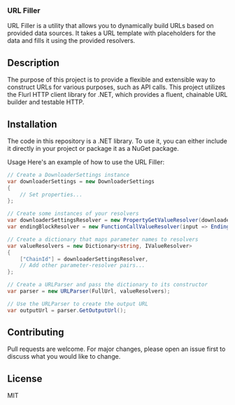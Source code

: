 ### URL Filler

URL Filler is a utility that allows you to dynamically build URLs based on provided data sources. It takes a URL template with placeholders for the data and fills it using the provided resolvers.

## Description

The purpose of this project is to provide a flexible and extensible way to construct URLs for various purposes, such as API calls. This project utilizes the Flurl HTTP client library for .NET, which provides a fluent, chainable URL builder and testable HTTP.

## Installation

The code in this repository is a .NET library. To use it, you can either include it directly in your project or package it as a NuGet package.

Usage
Here's an example of how to use the URL Filler:

```csharp
// Create a DownloaderSettings instance
var downloaderSettings = new DownloaderSettings
{
    // Set properties...
};

// Create some instances of your resolvers
var downloaderSettingsResolver = new PropertyGetValueResolver(downloaderSettings);
var endingBlockResolver = new FunctionCallValueResolver(input => EndingBlock(downloaderSettings));

// Create a dictionary that maps parameter names to resolvers
var valueResolvers = new Dictionary<string, IValueResolver>
{
    ["ChainId"] = downloaderSettingsResolver,
    // Add other parameter-resolver pairs...
};

// Create a URLParser and pass the dictionary to its constructor
var parser = new URLParser(FullUrl, valueResolvers);

// Use the URLParser to create the output URL
var outputUrl = parser.GetOutputUrl();
```

## Contributing

Pull requests are welcome. For major changes, please open an issue first to discuss what you would like to change.

## License
MIT

